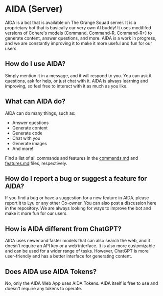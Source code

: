 # AIDA (Server)

AIDA is a bot that is available on The Orange Squad server. It is a proprietary bot that is basically our very own AI buddy! It uses modififed versions of Cohere's models (Command, Command-R, Command-R+) to generate content, answer questions, and more. AIDA is a work in progress, and we are constantly improving it to make it more useful and fun for our users.

## How do I use AIDA?

Simply mention it in a message, and it will respond to you. You can ask it questions, ask for help, or just chat with it. AIDA is always learning and improving, so feel free to interact with it as much as you like.

## What can AIDA do?

AIDA can do many things, such as:

- Answer questions
- Generate content
- Generate code
- Chat with you
- Generate images
- And more!

Find a list of all commands and features in the [commands.md](commands.md) and [features.md](features.md) files, respectively.

## How do I report a bug or suggest a feature for AIDA?

If you find a bug or have a suggestion for a new feature in AIDA, please report it to Lyu or any other Co-owner. You can also post a discussion here in the repository. We are always looking for ways to improve the bot and make it more fun for our users.

## How is AIDA different from ChatGPT?

AIDA uses newer and faster models that can also search the web, and it doesn't require an API key or a web interface. It is also more customizable and can be used for a wider range of tasks. However, ChatGPT is more user-friendly and has a better interface for generating content.

## Does AIDA use AIDA Tokens?

No, only the AIDA Web App uses AIDA Tokens. AIDA itself is free to use and doesn't require any tokens to operate.
